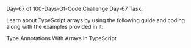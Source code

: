 Day-67 of 100-Days-Of-Code Challenge
Day-67 Task:

Learn about TypeScript arrays by using the following guide and coding along with the examples provided in it:

Type Annotations With Arrays in TypeScript